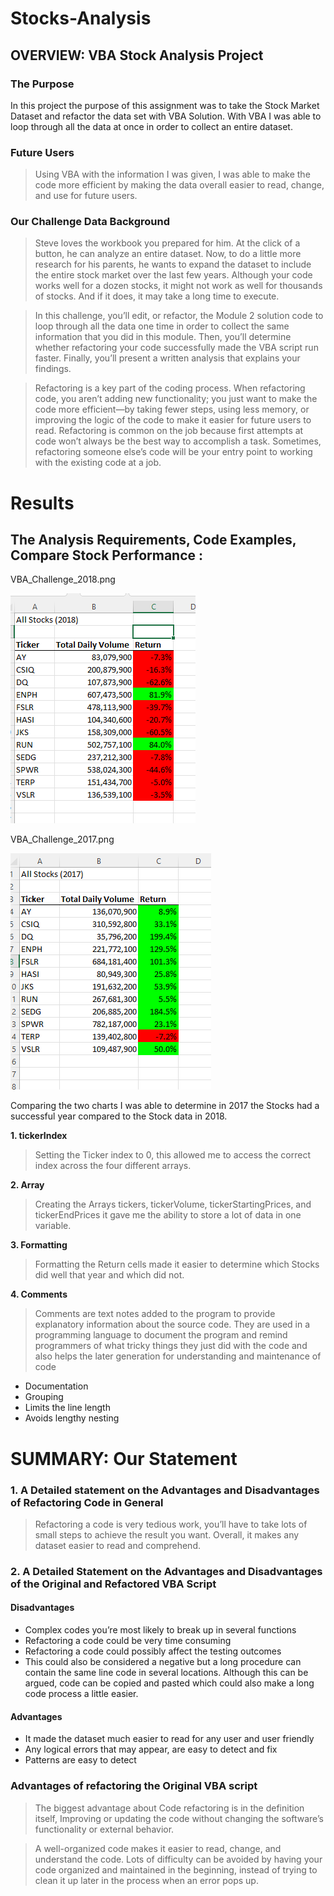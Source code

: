 # Stocks-Analysis
## OVERVIEW: VBA Stock Analysis Project

### The Purpose 

In this project the purpose of this assignment was to take the Stock Market Dataset and refactor the data set with VBA Solution. With VBA I was able to loop through all the data at once in order to collect an entire dataset.

### Future Users

> Using VBA with the information I was given, I was able to make the code more efficient by making the data overall easier to read, change, and use for future users.

### Our Challenge Data Background

> Steve loves the workbook you prepared for him. At the click of a button, he can analyze an entire dataset. Now, to do a little more research for his parents, he wants to expand the dataset to include the entire stock market over the last few years. Although your code works well for a dozen stocks, it might not work as well for thousands of stocks. And if it does, it may take a long time to execute.

> In this challenge, you’ll edit, or refactor, the Module 2 solution code to loop through all the data one time in order to collect the same information that you did in this module. Then, you’ll determine whether refactoring your code successfully made the VBA script run faster. Finally, you’ll present a written analysis that explains your findings.

> Refactoring is a key part of the coding process. When refactoring code, you aren’t adding new functionality; you just want to make the code more efficient—by taking fewer steps, using less memory, or improving the logic of the code to make it easier for future users to read. Refactoring is common on the job because first attempts at code won’t always be the best way to accomplish a task. Sometimes, refactoring someone else’s code will be your entry point to working with the existing code at a job.

# Results
     
## The Analysis Requirements, Code Examples, Compare Stock Performance :

VBA_Challenge_2018.png

![name-of-you-image](https://github.com/skinnytwinvale/stocks-analysis/blob/2a87ea72f5b306567852b318795f7a5b67effd6d/VBA_Challenge_2018.png.png)

VBA_Challenge_2017.png

![name-of-you-image](https://github.com/skinnytwinvale/stocks-analysis/blob/e24e13261097ff89df7ae3b997f86b5852a9012f/VBA_Challenge_2017.png)

Comparing the two charts I was able to determine in 2017 the Stocks had a successful year compared to the Stock data in 2018.

**1. tickerIndex**

> Setting the Ticker index to 0, this allowed me to access the correct index across the four different arrays. 

**2. Array**

> Creating the Arrays tickers, tickerVolume, tickerStartingPrices, and tickerEndPrices it gave me the ability to store a lot of data in one variable.

**3. Formatting**

> Formatting the Return cells made it easier to determine which Stocks did well that year and which did not.

**4. Comments**

> Comments are text notes added to the program to provide explanatory information about the source code. They are used in a programming language to document the program and remind programmers of what tricky things they just did with the code and also helps the later generation for understanding and maintenance of code

- Documentation
- Grouping
- Limits the line length
- Avoids lengthy nesting

# SUMMARY: Our Statement
        
### 1. A Detailed statement on the Advantages and Disadvantages of Refactoring Code in General
         
> Refactoring a code is very tedious work, you’ll have to take lots of small steps to achieve the result you want. Overall, it makes any dataset easier to read and comprehend.
         
### 2. A Detailed Statement on the Advantages and Disadvantages of the Original and Refactored VBA Script

#### Disadvantages

- Complex codes you’re most likely to break up in several functions
- Refactoring a code could be very time consuming
- Refactoring a code could possibly affect the testing outcomes
-  This could also be considered a negative but a long procedure can contain the same line code in several locations. Although this can be argued, code can be copied and pasted which could also make a long code process a little easier.

#### Advantages

- It made the dataset much easier to read for any user and user friendly 
- Any logical errors that may appear, are easy to detect and fix
- Patterns are easy to detect
         
### Advantages of refactoring the Original VBA script

> The biggest advantage about Code refactoring is in the definition itself, Improving or updating the code without changing the software’s functionality or external behavior.

> A well-organized code makes it easier to read, change, and understand the code. Lots of difficulty can be avoided by having your code organized and maintained in the beginning, instead of trying to clean it up later in the process when an error pops up.

